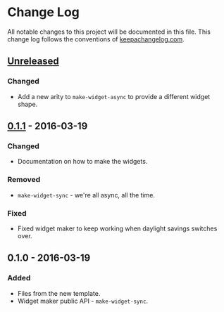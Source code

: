 # Change Log
All notable changes to this project will be documented in this file. This change log follows the conventions of [keepachangelog.com](http://keepachangelog.com/).

## [Unreleased][unreleased]
### Changed
- Add a new arity to `make-widget-async` to provide a different widget shape.

## [0.1.1] - 2016-03-19
### Changed
- Documentation on how to make the widgets.

### Removed
- `make-widget-sync` - we're all async, all the time.

### Fixed
- Fixed widget maker to keep working when daylight savings switches over.

## 0.1.0 - 2016-03-19
### Added
- Files from the new template.
- Widget maker public API - `make-widget-sync`.

[unreleased]: https://github.com/your-name/s3-index/compare/0.1.1...HEAD
[0.1.1]: https://github.com/your-name/s3-index/compare/0.1.0...0.1.1
